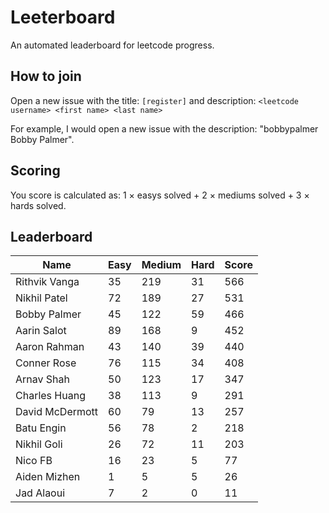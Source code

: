 # Leeterboard

An automated leaderboard for leetcode progress.

## How to join

Open a new issue with the title: `[register]` and description:
`<leetcode username> <first name> <last name>`

For example, I would open a new issue with the description: "bobbypalmer Bobby Palmer".

## Scoring

You score is calculated as:
1 $\times$ easys solved + 2 $\times$ mediums solved + 3 $\times$ hards solved.

## Leaderboard
| Name | Easy | Medium | Hard | Score |
| --- | --- | --- | --- | --- |
| Rithvik Vanga | 35 | 219 | 31 | 566 |
| Nikhil Patel | 72 | 189 | 27 | 531 |
| Bobby Palmer | 45 | 122 | 59 | 466 |
| Aarin Salot | 89 | 168 | 9 | 452 |
| Aaron Rahman | 43 | 140 | 39 | 440 |
| Conner Rose | 76 | 115 | 34 | 408 |
| Arnav Shah | 50 | 123 | 17 | 347 |
| Charles Huang | 38 | 113 | 9 | 291 |
| David McDermott | 60 | 79 | 13 | 257 |
| Batu Engin | 56 | 78 | 2 | 218 |
| Nikhil Goli | 26 | 72 | 11 | 203 |
| Nico FB | 16 | 23 | 5 | 77 |
| Aiden Mizhen | 1 | 5 | 5 | 26 |
| Jad Alaoui | 7 | 2 | 0 | 11 |
